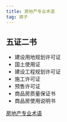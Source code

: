 ```yaml
---
title: 房地产专业术语
tag: 房子
---
```


## 五证二书
- 建设用地规划许可证
- 国土使用证
- 建设工程规划许可证
- 施工许可证
- 预售许可证
- 商品房质量保证书
- 商品房使用说明书

[房地产专业术语](https://mp.weixin.qq.com/s/Y0lhEVtICxrdQChy8DZLmQ)